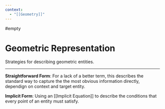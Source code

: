 ```yaml
---
context:
  - "[[Geometry]]"
---
```


#empty

# Geometric Representation

Strategies for describing geometric entities.

---

**Straightforward Form**: For a lack of a better term, this describes the standard way to capture the the most obvious information directly, dependign on context and target entity.

**Implicit Form**: Using an [[Implicit Equation]] to describe the conditions that every point of an entity must satisfy.
